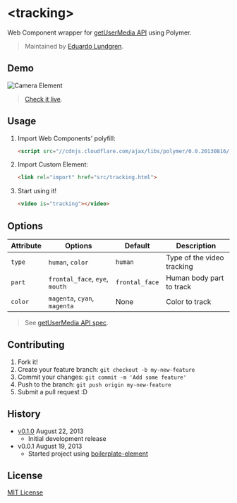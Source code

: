 # &lt;tracking&gt;

Web Component wrapper for [getUserMedia API](http://dev.w3.org/2011/webrtc/editor/getusermedia.html) using Polymer.

> Maintained by [Eduardo Lundgren](https://github.com/eduardolundgren).

## Demo

![Camera Element](http://f.cl.ly/items/410f1q0C363n2o2C3f1m/screenshot-tracking.gif)

> [Check it live](http://eduardolundgren.github.io/tracking-element).

## Usage

1. Import Web Components' polyfill:

    ```html
    <script src="//cdnjs.cloudflare.com/ajax/libs/polymer/0.0.20130816/polymer.min.js"></script>
    ```

2. Import Custom Element:

    ```html
    <link rel="import" href="src/tracking.html">
    ```

3. Start using it!

    ```html
    <video is="tracking"></video>
    ```

## Options

Attribute  | Options                        | Default        | Description
---        | ---                            | ---            | ---
`type`     | `human`, `color`               | `human`        | Type of the video tracking
`part`     | `frontal_face`, `eye`, `mouth` | `frontal_face` | Human body part to track
`color`    | `magenta`, `cyan`, `magenta`   | None           | Color to track

> See [getUserMedia API spec](http://dev.w3.org/2011/webrtc/editor/getusermedia.html).

## Contributing

1. Fork it!
2. Create your feature branch: `git checkout -b my-new-feature`
3. Commit your changes: `git commit -m 'Add some feature'`
4. Push to the branch: `git push origin my-new-feature`
5. Submit a pull request :D

## History

* [v0.1.0](https://github.com/eduardolundgren/tracking-element/releases/tag/0.1.0) August 22, 2013
    * Initial development release
* v0.0.1 August 19, 2013
    * Started project using [boilerplate-element](https://github.com/customelements/boilerplate-element)

## License

[MIT License](http://opensource.org/licenses/MIT)